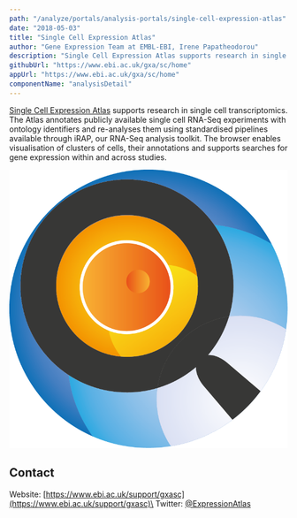 ```yaml
---
path: "/analyze/portals/analysis-portals/single-cell-expression-atlas"
date: "2018-05-03"
title: "Single Cell Expression Atlas"
author: "Gene Expression Team at EMBL-EBI, Irene Papatheodorou"
description: "Single Cell Expression Atlas supports research in single cell transcriptomics."
githubUrl: "https://www.ebi.ac.uk/gxa/sc/home"
appUrl: "https://www.ebi.ac.uk/gxa/sc/home"
componentName: "analysisDetail"
---
```


[Single Cell Expression Atlas](https://www.ebi.ac.uk/gxa/sc/home) supports research in single cell transcriptomics. The Atlas annotates publicly available single cell RNA-Seq experiments with ontology identifiers and re-analyses them using standardised pipelines available through iRAP, our RNA-Seq analysis toolkit. The browser enables visualisation of clusters of cells, their annotations and supports searches for gene expression within and across studies.

[![Single Cell Expression Atlas](../_images/portals/single-cell-expression-atlas.png)](https://www.ebi.ac.uk/gxa/sc/home)

## Contact
Website: [https://www.ebi.ac.uk/support/gxasc](https://www.ebi.ac.uk/support/gxasc)\
Twitter: [@ExpressionAtlas](https://twitter.com/ExpressionAtlas)
